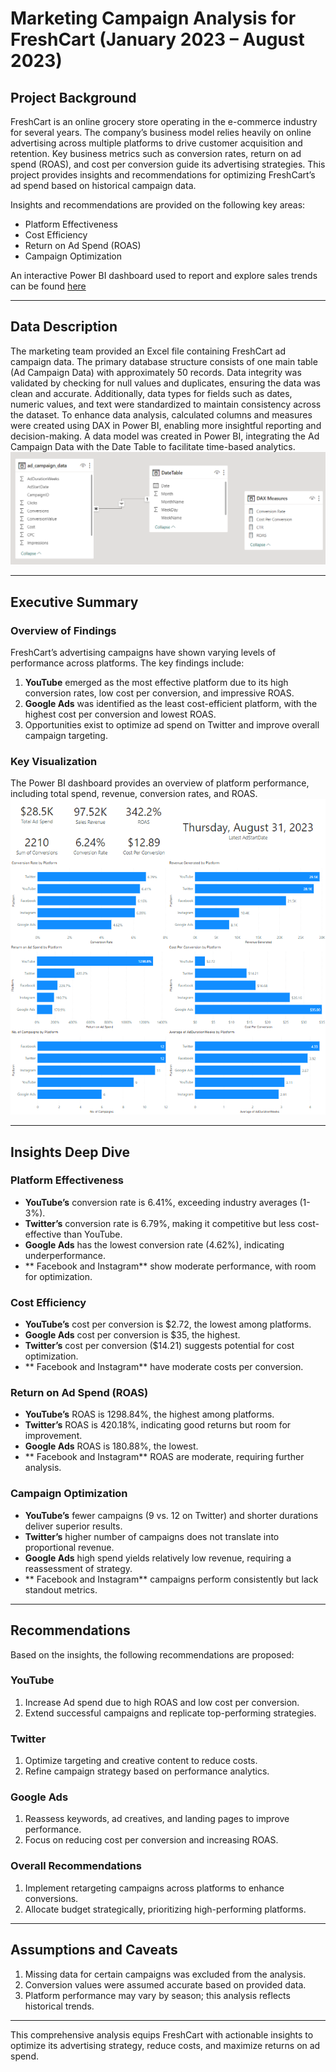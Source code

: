 # Marketing Campaign Analysis for FreshCart (January 2023 – August 2023)

## Project Background
FreshCart is an online grocery store operating in the e-commerce industry for several years. The company’s business model relies heavily on online advertising across multiple platforms to drive customer acquisition and retention. Key business metrics such as conversion rates, return on ad spend (ROAS), and cost per conversion guide its advertising strategies. This project provides insights and recommendations for optimizing FreshCart’s ad spend based on historical campaign data.

Insights and recommendations are provided on the following key areas:
- Platform Effectiveness
- Cost Efficiency
- Return on Ad Spend (ROAS)
- Campaign Optimization

An interactive Power BI dashboard used to report and explore sales trends can be found [here]( https://app.powerbi.com/view?r=eyJrIjoiY2Q1YWJiMTItNjgwZS00NmU0LWI5NmMtNmY1NDY2MmUyNmZjIiwidCI6IjI5OTkwODdiLTFkYTUtNDIzNC04Mjg4LTk4YjFjNGMxZGNhZSJ9)

---

## Data Description
The marketing team provided an Excel file containing FreshCart ad campaign data. The primary database structure consists of one main table (Ad Campaign Data) with approximately 50 records. 
Data integrity was validated by checking for null values and duplicates, ensuring the data was clean and accurate. Additionally, data types for fields such as dates, numeric values, and text were standardized to maintain consistency across the dataset. To enhance data analysis, calculated columns and measures were created using DAX in Power BI, enabling more insightful reporting and decision-making.
A data model was created in Power BI, integrating the Ad Campaign Data with the Date Table to facilitate time-based analytics.
![](https://github.com/monicabright/monica_portfolio/blob/main/Fresh%20cart/Model_Image.png)

---

## Executive Summary
### Overview of Findings
FreshCart’s advertising campaigns have shown varying levels of performance across platforms. The key findings include:
1. **YouTube** emerged as the most effective platform due to its high conversion rates, low cost per conversion, and impressive ROAS.
2. **Google Ads** was identified as the least cost-efficient platform, with the highest cost per conversion and lowest ROAS.
3. Opportunities exist to optimize ad spend on Twitter and improve overall campaign targeting.

### Key Visualization
The Power BI dashboard provides an overview of platform performance, including total spend, revenue, conversion rates, and ROAS.
![](https://github.com/monicabright/monica_portfolio/blob/main/Fresh%20cart/whole%20dashboard.png)

---

## Insights Deep Dive

### Platform Effectiveness
-  **YouTube’s** conversion rate is 6.41%, exceeding industry averages (1-3%).
-  **Twitter’s** conversion rate is 6.79%, making it competitive but less cost-effective than YouTube.
-  **Google Ads** has the lowest conversion rate (4.62%), indicating underperformance.
-  ** Facebook and Instagram** show moderate performance, with room for optimization.

### Cost Efficiency
-  **YouTube’s** cost per conversion is $2.72, the lowest among platforms.
-  **Google Ads** cost per conversion is $35, the highest.
-  **Twitter’s** cost per conversion ($14.21) suggests potential for cost optimization.
-  ** Facebook and Instagram** have moderate costs per conversion.

### Return on Ad Spend (ROAS)
- **YouTube’s** ROAS is 1298.84%, the highest among platforms.
- **Twitter’s** ROAS is 420.18%, indicating good returns but room for improvement.
- **Google Ads** ROAS is 180.88%, the lowest.
- ** Facebook and Instagram** ROAS are moderate, requiring further analysis.

### Campaign Optimization
- **YouTube’s** fewer campaigns (9 vs. 12 on Twitter) and shorter durations deliver superior results.
- **Twitter’s** higher number of campaigns does not translate into proportional revenue.
- **Google Ads** high spend yields relatively low revenue, requiring a reassessment of strategy.
-  ** Facebook and Instagram** campaigns perform consistently but lack standout metrics.

---

## Recommendations
Based on the insights, the following recommendations are proposed:

### YouTube
1. Increase Ad spend due to high ROAS and low cost per conversion.
2. Extend successful campaigns and replicate top-performing strategies.

### Twitter
1. Optimize targeting and creative content to reduce costs.
2. Refine campaign strategy based on performance analytics.

### Google Ads
1. Reassess keywords, ad creatives, and landing pages to improve performance.
2. Focus on reducing cost per conversion and increasing ROAS.

### Overall Recommendations
1. Implement retargeting campaigns across platforms to enhance conversions.
2. Allocate budget strategically, prioritizing high-performing platforms.

---

## Assumptions and Caveats
1. Missing data for certain campaigns was excluded from the analysis.
2. Conversion values were assumed accurate based on provided data.
3. Platform performance may vary by season; this analysis reflects historical trends.

---

This comprehensive analysis equips FreshCart with actionable insights to optimize its advertising strategy, reduce costs, and maximize returns on ad spend.
